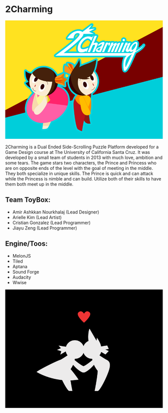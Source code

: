 # 2Charming
![alt tag](https://github.com/CGTheLegend/2Charming/blob/master/data/img/sprite/TitleLogo.png)

2Charming is a Dual Ended Side-Scrolling Puzzle Platform developed for a Game Design course at The University of California Santa Cruz. It was developed by a small team of students in 2013 with much love, ambition and some tears. The game stars two characters, the Prince and Princess who are on opposite ends of the level with the goal of meeting in the middle. They both specialize in unique skills. The Prince is quick and can attack while the Princess is nimble and can build. Utilize both of their skills to have them both meet up in the middle. 

## Team ToyBox:

* Amir Ashkkan Nourkhalaj 	(Lead Designer)
* Arielle Kim 			(Lead Artist)
* Cristian Gonzalez 		(Lead Programmer)
* Jiayu Zeng 			(Lead Programmer)



## Engine/Toos:
* MelonJS
* Tiled
* Aptana
* Sound Forge
* Audacity
* Wwise

![alt tag](https://github.com/CGTheLegend/2Charming/blob/master/data/img/sprite/kissinglogo.png)
